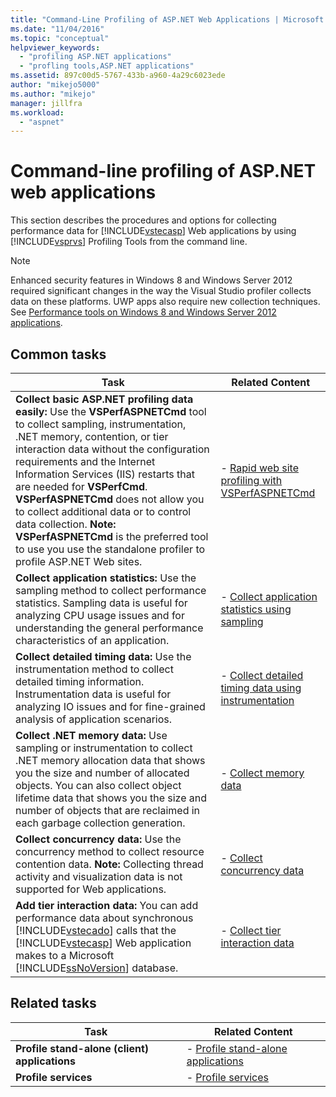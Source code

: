 ```yaml
---
title: "Command-Line Profiling of ASP.NET Web Applications | Microsoft Docs"
ms.date: "11/04/2016"
ms.topic: "conceptual"
helpviewer_keywords:
  - "profiling ASP.NET applications"
  - "profling tools,ASP.NET applications"
ms.assetid: 897c00d5-5767-433b-a960-4a29c6023ede
author: "mikejo5000"
ms.author: "mikejo"
manager: jillfra
ms.workload:
  - "aspnet"
---
```

# Command-line profiling of ASP.NET web applications
This section describes the procedures and options for collecting performance data for [!INCLUDE[vstecasp](../code-quality/includes/vstecasp_md.md)] Web applications by using [!INCLUDE[vsprvs](../code-quality/includes/vsprvs_md.md)] Profiling Tools from the command line.

> [!NOTE]
> Enhanced security features in Windows 8 and Windows Server 2012 required significant changes in the way the Visual Studio profiler collects data on these platforms. UWP apps also require new collection techniques. See [Performance tools on Windows 8 and Windows Server 2012 applications](../profiling/performance-tools-on-windows-8-and-windows-server-2012-applications.md).

## Common tasks

| Task | Related Content |
| - | - |
| **Collect basic ASP.NET profiling data easily:** Use the **VSPerfASPNETCmd** tool to collect sampling, instrumentation, .NET memory, contention, or tier interaction data without the configuration requirements and the Internet Information Services (IIS) restarts that are needed for **VSPerfCmd**. **VSPerfASPNETCmd** does not allow you to collect additional data or to control data collection. **Note:**  **VSPerfASPNETCmd** is the preferred tool to use you use the standalone profiler to profile ASP.NET Web sites. | -   [Rapid web site profiling with VSPerfASPNETCmd](../profiling/rapid-web-site-profiling-with-vsperfaspnetcmd.md) |
| **Collect application statistics:** Use the sampling method to collect performance statistics. Sampling data is useful for analyzing CPU usage issues and for understanding the general performance characteristics of an application. | -   [Collect application statistics using sampling](../profiling/collecting-application-statistics-for-aspnet-using-the-profiler-sampling-method.md) |
| **Collect detailed timing data:** Use the instrumentation method to collect detailed timing information. Instrumentation data is useful for analyzing IO issues and for fine-grained analysis of application scenarios. | -   [Collect detailed timing data using instrumentation](../profiling/collecting-detailed-timing-data-aspnet-profiler-instrumentation-method.md) |
| **Collect .NET memory data:** Use sampling or instrumentation to collect .NET memory allocation data that shows you the size and number of allocated objects. You can also collect object lifetime data that shows you the size and number of objects that are reclaimed in each garbage collection generation. | -   [Collect memory data](../profiling/collecting-memory-data-from-an-aspnet-web-application.md) |
| **Collect concurrency data:** Use the concurrency method to collect resource contention data. **Note:**  Collecting thread activity and visualization data is not supported for Web applications. | -   [Collect concurrency data](../profiling/collecting-concurrency-data-for-an-aspnet-web-application.md) |
| **Add tier interaction data:** You can add performance data about synchronous [!INCLUDE[vstecado](../data-tools/includes/vstecado_md.md)] calls that the [!INCLUDE[vstecasp](../code-quality/includes/vstecasp_md.md)] Web application makes to a Microsoft [!INCLUDE[ssNoVersion](../data-tools/includes/ssnoversion_md.md)] database. | -   [Collect tier interaction data](../profiling/adding-tier-interaction-data-from-the-command-line.md) |

## Related tasks

|Task|Related Content|
|----------|---------------------|
|**Profile stand-alone (client) applications**|-   [Profile stand-alone applications](../profiling/command-line-profiling-of-stand-alone-applications.md)|
|**Profile services**|-   [Profile services](../profiling/command-line-profiling-of-services.md)|